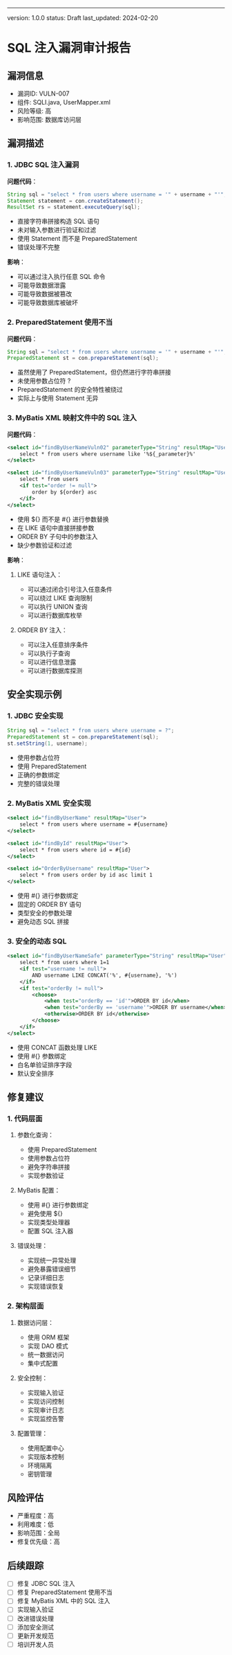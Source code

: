 ---
version: 1.0.0
status: Draft
last_updated: 2024-02-20

# SQL 注入漏洞审计报告

## 漏洞信息
- 漏洞ID: VULN-007
- 组件: SQLI.java, UserMapper.xml
- 风险等级: 高
- 影响范围: 数据库访问层

## 漏洞描述

### 1. JDBC SQL 注入漏洞
**问题代码**：
```java
String sql = "select * from users where username = '" + username + "'";
Statement statement = con.createStatement();
ResultSet rs = statement.executeQuery(sql);
```
- 直接字符串拼接构造 SQL 语句
- 未对输入参数进行验证和过滤
- 使用 Statement 而不是 PreparedStatement
- 错误处理不完整

**影响**：
- 可以通过注入执行任意 SQL 命令
- 可能导致数据泄露
- 可能导致数据被篡改
- 可能导致数据库被破坏

### 2. PreparedStatement 使用不当
**问题代码**：
```java
String sql = "select * from users where username = '" + username + "'";
PreparedStatement st = con.prepareStatement(sql);
```
- 虽然使用了 PreparedStatement，但仍然进行字符串拼接
- 未使用参数占位符 ?
- PreparedStatement 的安全特性被绕过
- 实际上与使用 Statement 无异

### 3. MyBatis XML 映射文件中的 SQL 注入
**问题代码**：
```xml
<select id="findByUserNameVuln02" parameterType="String" resultMap="User">
    select * from users where username like '%${_parameter}%'
</select>

<select id="findByUserNameVuln03" parameterType="String" resultMap="User">
    select * from users
    <if test="order != null">
        order by ${order} asc
    </if>
</select>
```
- 使用 ${} 而不是 #{} 进行参数替换
- 在 LIKE 语句中直接拼接参数
- ORDER BY 子句中的参数注入
- 缺少参数验证和过滤

**影响**：
1. LIKE 语句注入：
   - 可以通过闭合引号注入任意条件
   - 可以绕过 LIKE 查询限制
   - 可以执行 UNION 查询
   - 可以进行数据库枚举

2. ORDER BY 注入：
   - 可以注入任意排序条件
   - 可以执行子查询
   - 可以进行信息泄露
   - 可以进行数据库探测

## 安全实现示例

### 1. JDBC 安全实现
```java
String sql = "select * from users where username = ?";
PreparedStatement st = con.prepareStatement(sql);
st.setString(1, username);
```
- 使用参数占位符
- 使用 PreparedStatement
- 正确的参数绑定
- 完整的错误处理

### 2. MyBatis XML 安全实现
```xml
<select id="findByUserName" resultMap="User">
    select * from users where username = #{username}
</select>

<select id="findById" resultMap="User">
    select * from users where id = #{id}
</select>

<select id="OrderByUsername" resultMap="User">
    select * from users order by id asc limit 1
</select>
```
- 使用 #{} 进行参数绑定
- 固定的 ORDER BY 语句
- 类型安全的参数处理
- 避免动态 SQL 拼接

### 3. 安全的动态 SQL
```xml
<select id="findByUserNameSafe" parameterType="String" resultMap="User">
    select * from users where 1=1
    <if test="username != null">
        AND username LIKE CONCAT('%', #{username}, '%')
    </if>
    <if test="orderBy != null">
        <choose>
            <when test="orderBy == 'id'">ORDER BY id</when>
            <when test="orderBy == 'username'">ORDER BY username</when>
            <otherwise>ORDER BY id</otherwise>
        </choose>
    </if>
</select>
```
- 使用 CONCAT 函数处理 LIKE
- 使用 #{} 参数绑定
- 白名单验证排序字段
- 默认安全排序

## 修复建议

### 1. 代码层面
1. 参数化查询：
   - 使用 PreparedStatement
   - 使用参数占位符
   - 避免字符串拼接
   - 实现参数验证

2. MyBatis 配置：
   - 使用 #{} 进行参数绑定
   - 避免使用 ${}
   - 实现类型处理器
   - 配置 SQL 注入器

3. 错误处理：
   - 实现统一异常处理
   - 避免暴露错误细节
   - 记录详细日志
   - 实现错误恢复

### 2. 架构层面
1. 数据访问层：
   - 使用 ORM 框架
   - 实现 DAO 模式
   - 统一数据访问
   - 集中式配置

2. 安全控制：
   - 实现输入验证
   - 实现访问控制
   - 实现审计日志
   - 实现监控告警

3. 配置管理：
   - 使用配置中心
   - 实现版本控制
   - 环境隔离
   - 密钥管理

## 风险评估
- 严重程度：高
- 利用难度：低
- 影响范围：全局
- 修复优先级：高

## 后续跟踪
- [ ] 修复 JDBC SQL 注入
- [ ] 修复 PreparedStatement 使用不当
- [ ] 修复 MyBatis XML 中的 SQL 注入
- [ ] 实现输入验证
- [ ] 改进错误处理
- [ ] 添加安全测试
- [ ] 更新开发规范
- [ ] 培训开发人员 